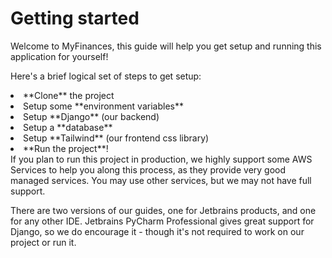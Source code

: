# Getting started

Welcome to MyFinances, this guide will help you get setup and running this application for yourself!

Here's a brief logical set of steps to get setup:

<snippet id="setup-structure">
<list type="decimal">
    <li>
        **Clone** the project
    </li>
    <li>
        Setup some **environment variables**
    </li>
    <li>
        Setup **Django** (our backend)
    </li>
    <li>
        Setup a **database**
    </li>
    <li>
        Setup **Tailwind** (our frontend css library)
    </li>
    <li>
        **Run the project**!
    </li>
</list>


</snippet>

<note>
If you plan to run this project in production, we highly support some AWS Services to help you along this process,
as they provide very good managed services. You may use other services, but we may not have full support.
</note>

There are two versions of our guides, one for Jetbrains products, and one for any other IDE. Jetbrains PyCharm Professional
gives great support for Django, so we do encourage it - though it's not required to work on our project or run it.